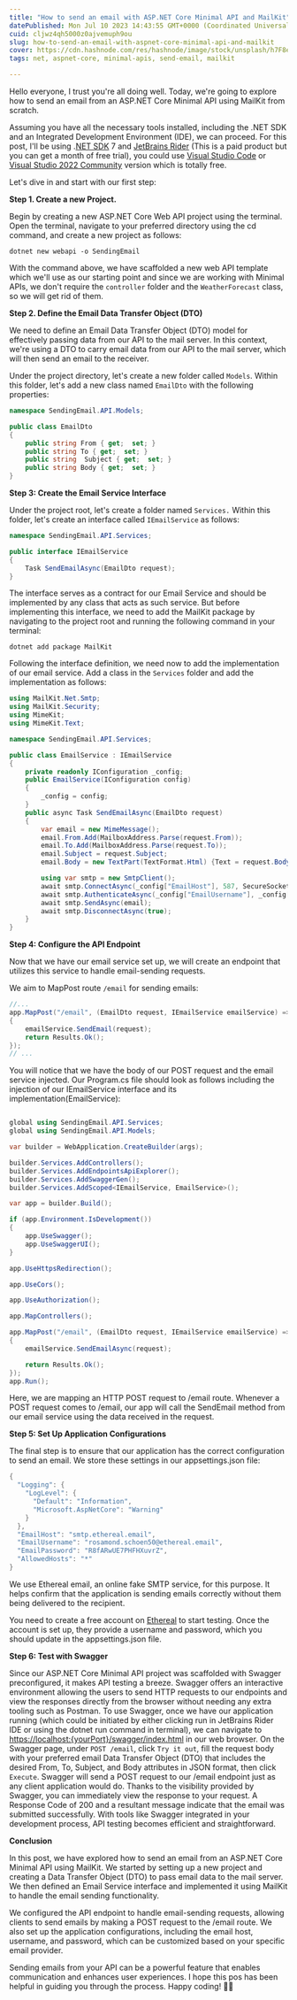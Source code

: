 ```yaml
---
title: "How to send an email with ASP.NET Core Minimal API and MailKit"
datePublished: Mon Jul 10 2023 14:43:55 GMT+0000 (Coordinated Universal Time)
cuid: cljwz4qh5000z0ajvemuph9ou
slug: how-to-send-an-email-with-aspnet-core-minimal-api-and-mailkit
cover: https://cdn.hashnode.com/res/hashnode/image/stock/unsplash/h7F8eOLQSX4/upload/1b4e69751e047557d3ee8c3bf3d8aaba.jpeg
tags: net, aspnet-core, minimal-apis, send-email, mailkit

---
```


Hello everyone, I trust you're all doing well. Today, we're going to explore how to send an email from an ASP.NET Core Minimal API using MailKit from scratch.

Assuming you have all the necessary tools installed, including the .NET SDK and an Integrated Development Environment (IDE), we can proceed. For this post, I'll be using .[NET SDK](https://dotnet.microsoft.com/en-us/download/dotnet/7.0) 7 and [JetBrains Rider](https://www.jetbrains.com/rider/download/#section=mac) (This is a paid product but you can get a month of free trial), you could use [Visual Studio Code](https://code.visualstudio.com/) or [Visual Studio 2022 Community](https://visualstudio.microsoft.com/vs/) version which is totally free.

Let's dive in and start with our first step:

**Step 1. Create a new Project.**

Begin by creating a new ASP.NET Core Web API project using the terminal. Open the terminal, navigate to your preferred directory using the cd command, and create a new project as follows:

`dotnet new webapi -o SendingEmail`

With the command above, we have scaffolded a new web API template which we'll use as our starting point and since we are working with Minimal APIs, we don't require the `controller` folder and the `WeatherForecast` class, so we will get rid of them.

**Step 2. Define the Email Data Transfer Object (DTO)**

We need to define an Email Data Transfer Object (DTO) model for effectively passing data from our API to the mail server. In this context, we're using a DTO to carry email data from our API to the mail server, which will then send an email to the receiver.

Under the project directory, let's create a new folder called `Models`. Within this folder, let's add a new class named `EmailDto` with the following properties:

```csharp
namespace SendingEmail.API.Models;

public class EmailDto
{
    public string From { get;  set; }
    public string To { get;  set; } 
    public string  Subject { get;  set; } 
    public string Body { get;  set; }
}
```

**Step 3: Create the Email Service Interface**

Under the project root, let's create a folder named `Services.` Within this folder, let's create an interface called `IEmailService` as follows:

```csharp
namespace SendingEmail.API.Services;

public interface IEmailService
{
    Task SendEmailAsync(EmailDto request);
}
```

The interface serves as a contract for our Email Service and should be implemented by any class that acts as such service. But before implementing this interface, we need to add the MailKit package by navigating to the project root and running the following command in your terminal:

`dotnet add package MailKit`

Following the interface definition, we need now to add the implementation of our email service. Add a class in the `Services` folder and add the implementation as follows:

```csharp
using MailKit.Net.Smtp;
using MailKit.Security;
using MimeKit;
using MimeKit.Text;

namespace SendingEmail.API.Services;

public class EmailService : IEmailService
{
    private readonly IConfiguration _config;
    public EmailService(IConfiguration config)
    {
        _config = config;
    }
    public async Task SendEmailAsync(EmailDto request)
    {
        var email = new MimeMessage(); 
        email.From.Add(MailboxAddress.Parse(request.From));
        email.To.Add(MailboxAddress.Parse(request.To));
        email.Subject = request.Subject;
        email.Body = new TextPart(TextFormat.Html) {Text = request.Body};

        using var smtp = new SmtpClient();
        await smtp.ConnectAsync(_config["EmailHost"], 587, SecureSocketOptions.StartTls);
        await smtp.AuthenticateAsync(_config["EmailUsername"], _config["EmailPassword"]);
        await smtp.SendAsync(email);
        await smtp.DisconnectAsync(true);
    }
}
```

**Step 4: Configure the API Endpoint**

Now that we have our email service set up, we will create an endpoint that utilizes this service to handle email-sending requests.

We aim to MapPost route `/email` for sending emails:

```csharp
//...
app.MapPost("/email", (EmailDto request, IEmailService emailService) =>
{
    emailService.SendEmail(request);
    return Results.Ok();
});
// ...
```

You will notice that we have the body of our POST request and the email service injected. Our Program.cs file should look as follows including the injection of our IEmailService interface and its implementation(EmailService):

```csharp

global using SendingEmail.API.Services;
global using SendingEmail.API.Models;

var builder = WebApplication.CreateBuilder(args);

builder.Services.AddControllers();
builder.Services.AddEndpointsApiExplorer();
builder.Services.AddSwaggerGen();
builder.Services.AddScoped<IEmailService, EmailService>();

var app = builder.Build();

if (app.Environment.IsDevelopment())
{
    app.UseSwagger();
    app.UseSwaggerUI();
}

app.UseHttpsRedirection();

app.UseCors();

app.UseAuthorization();

app.MapControllers();

app.MapPost("/email", (EmailDto request, IEmailService emailService) =>
{
    emailService.SendEmailAsync(request);

    return Results.Ok();
});
app.Run();
```

Here, we are mapping an HTTP POST request to /email route. Whenever a POST request comes to /email, our app will call the SendEmail method from our email service using the data received in the request.

**Step 5: Set Up Application Configurations**

The final step is to ensure that our application has the correct configuration to send an email. We store these settings in our appsettings.json file:

```csharp
{
  "Logging": {
    "LogLevel": {
      "Default": "Information",
      "Microsoft.AspNetCore": "Warning"
    }
  },
  "EmailHost": "smtp.ethereal.email",
  "EmailUsername": "rosamond.schoen50@ethereal.email", 
  "EmailPassword": "R8fARwUE7PHFHXuvrZ",
  "AllowedHosts": "*"
}
```

We use Ethereal email, an online fake SMTP service, for this purpose. It helps confirm that the application is sending emails correctly without them being delivered to the recipient.

You need to create a free account on [Ethereal](https://ethereal.email/) to start testing. Once the account is set up, they provide a username and password, which you should update in the appsettings.json file.

**Step 6: Test with Swagger**

Since our ASP.NET Core Minimal API project was scaffolded with Swagger preconfigured, it makes API testing a breeze. Swagger offers an interactive environment allowing the users to send HTTP requests to our endpoints and view the responses directly from the browser without needing any extra tooling such as Postman. To use Swagger, once we have our application running (which could be initiated by either clicking run in JetBrains Rider IDE or using the dotnet run command in terminal), we can navigate to [https://localhost:{yourPort}/swagger/index.html](https://localhost:5001/swagger/index.html) in our web browser. On the Swagger page, under `POST /email`, click `Try it out`, fill the request body with your preferred email Data Transfer Object (DTO) that includes the desired From, To, Subject, and Body attributes in JSON format, then click `Execute`. Swagger will send a POST request to our /email endpoint just as any client application would do. Thanks to the visibility provided by Swagger, you can immediately view the response to your request. A Response Code of 200 and a resultant message indicate that the email was submitted successfully. With tools like Swagger integrated in your development process, API testing becomes efficient and straightforward.

**Conclusion**

In this post, we have explored how to send an email from an ASP.NET Core Minimal API using MailKit. We started by setting up a new project and creating a Data Transfer Object (DTO) to pass email data to the mail server. We then defined an Email Service interface and implemented it using MailKit to handle the email sending functionality.

We configured the API endpoint to handle email-sending requests, allowing clients to send emails by making a POST request to the /email route. We also set up the application configurations, including the email host, username, and password, which can be customized based on your specific email provider.

Sending emails from your API can be a powerful feature that enables communication and enhances user experiences. I hope this pos has been helpful in guiding you through the process. Happy coding! 🙏🏾